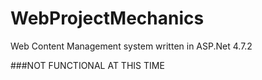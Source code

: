 # WebProjectMechanics
Web Content Management system written in ASP.Net 4.7.2

###NOT FUNCTIONAL AT THIS TIME

